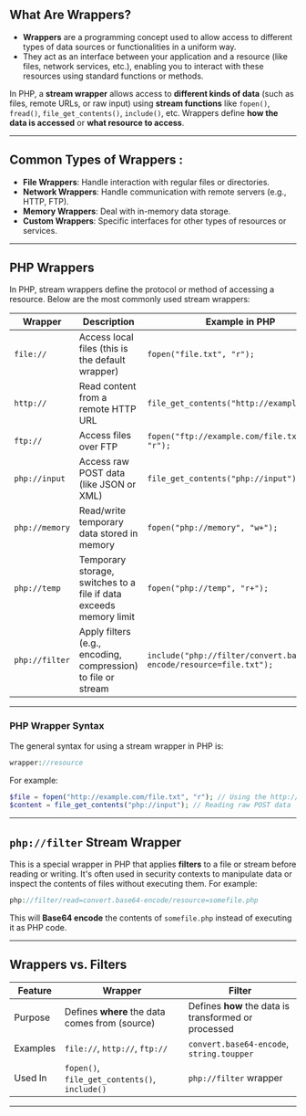 ## What Are Wrappers?
- **Wrappers** are a programming concept used to allow access to different types of data sources or functionalities in a uniform way.
- They act as an interface between your application and a resource (like files, network services, etc.), enabling you to interact with these resources using standard functions or methods.

In PHP, a **stream wrapper** allows access to **different kinds of data** (such as files, remote URLs, or raw input) using **stream functions** like `fopen()`, `fread()`, `file_get_contents()`, `include()`, etc. Wrappers define **how the data is accessed** or **what resource to access**.

---

## Common Types of Wrappers :

* **File Wrappers**: Handle interaction with regular files or directories.
* **Network Wrappers**: Handle communication with remote servers (e.g., HTTP, FTP).
* **Memory Wrappers**: Deal with in-memory data storage.
* **Custom Wrappers**: Specific interfaces for other types of resources or services.

---

## PHP Wrappers

In PHP, stream wrappers define the protocol or method of accessing a resource. Below are the most commonly used stream wrappers:

| Wrapper        | Description                                                        | Example in PHP                                                     |
| -------------- | ------------------------------------------------------------------ | ------------------------------------------------------------------ |
| `file://`      | Access local files (this is the default wrapper)                   | `fopen("file.txt", "r");`                                          |
| `http://`      | Read content from a remote HTTP URL                                | `file_get_contents("http://example.com");`                         |
| `ftp://`       | Access files over FTP                                              | `fopen("ftp://example.com/file.txt", "r");`                        |
| `php://input`  | Access raw POST data (like JSON or XML)                            | `file_get_contents("php://input");`                                |
| `php://memory` | Read/write temporary data stored in memory                         | `fopen("php://memory", "w+");`                                     |
| `php://temp`   | Temporary storage, switches to a file if data exceeds memory limit | `fopen("php://temp", "r+");`                                       |
| `php://filter` | Apply filters (e.g., encoding, compression) to file or stream      | `include("php://filter/convert.base64-encode/resource=file.txt");` |

---

### PHP Wrapper Syntax

The general syntax for using a stream wrapper in PHP is:

```php
wrapper://resource
```

For example:

```php
$file = fopen("http://example.com/file.txt", "r"); // Using the http:// wrapper to fetch a remote file
$content = file_get_contents("php://input"); // Reading raw POST data
```

---

## `php://filter` Stream Wrapper

This is a special wrapper in PHP that applies **filters** to a file or stream before reading or writing. It's often used in security contexts to manipulate data or inspect the contents of files without executing them. For example:

```php
php://filter/read=convert.base64-encode/resource=somefile.php
```

This will **Base64 encode** the contents of `somefile.php` instead of executing it as PHP code.

---

## Wrappers vs. Filters

| Feature  | Wrapper                                        | Filter                                               |
| -------- | ---------------------------------------------- | ---------------------------------------------------- |
| Purpose  | Defines **where** the data comes from (source) | Defines **how** the data is transformed or processed |
| Examples | `file://`, `http://`, `ftp://`                 | `convert.base64-encode`, `string.toupper`            |
| Used In  | `fopen()`, `file_get_contents()`, `include()`  | `php://filter` wrapper                               |

---
